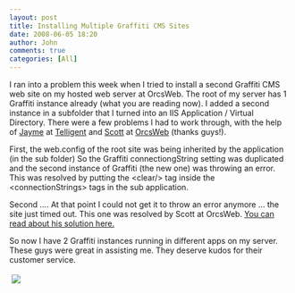 ```yaml
---
layout: post
title: Installing Multiple Graffiti CMS Sites
date: 2008-06-05 18:20
author: John
comments: true
categories: [All]
---
```

<p>I ran into a problem this week when I tried to install a second Graffiti CMS web site on my hosted web server at OrcsWeb. The root of my server has 1 Graffiti instance already (what you are reading now). I added a second instance in a subfolder that I turned into an IIS Application / Virtual Directory. There were a few problems I had to work through, with the help of <a href="http://telligenti.com/jaymedavis/default.aspx">Jayme</a> at <a href="http://www.telligent.com">Telligent</a> and <a href="http://weblogs.asp.net/owscott/default.aspx">Scott</a> at <a href="http://www.orcsweb.com">OrcsWeb</a> (thanks guys!).</p>  <p>First, the web.config of the root site was being inherited by the application (in the sub folder) So the Graffiti connectiongString setting was duplicated and the second instance of Graffiti (the new one) was throwing an error. This was resolved by putting the &lt;clear/&gt; tag inside the &lt;connectionStrings&gt; tags in the sub application. </p>  <p>Second …. At that point I could not get it to throw an error anymore … the site just timed out. This one was resolved by Scott at OrcsWeb. <a href="http://weblogs.asp.net/owscott/archive/2008/06/05/graffiti-cms-vdirs-isapi-rewrite-and-partial-trust.aspx?CommentPosted=true#commentmessage">You can read about his solution here.</a></p>  <p>So now I have 2 Graffiti instances running in different apps on my server. These guys were great in assisting me. They deserve kudos for their customer service.</p><div class="wlWriterHeaderFooter" style="text-align:left; margin:0px; padding:4px 4px 4px 4px;"><a href="http://www.dotnetkicks.com/kick/?url=/all/installing-multiple-graffiti-cms-sites/"><img src="http://www.dotnetkicks.com/Services/Images/KickItImageGenerator.ashx?url=/all/installing-multiple-graffiti-cms-sites/&amp;bgcolor=0080C0&amp;fgcolor=FFFFFF&amp;border=000000&amp;cbgcolor=D4E1ED&amp;cfgcolor=000000" border="0/"></a></div><div class="wlWriterHeaderFooter" style="text-align:left; margin:0px; padding:4px 4px 4px 4px;"><script type="text/javascript">var dzone_url = '/all/installing-multiple-graffiti-cms-sites/';</script><script type="text/javascript">var dzone_title = 'Installing Multiple Graffiti CMS Sites';</script><script type="text/javascript">var dzone_blurb = 'Installing Multiple Graffiti CMS Sites';</script><script type="text/javascript">var dzone_style = '1';</script><script language="javascript" src="http://widgets.dzone.com/widgets/zoneit.js"></script> </div>

